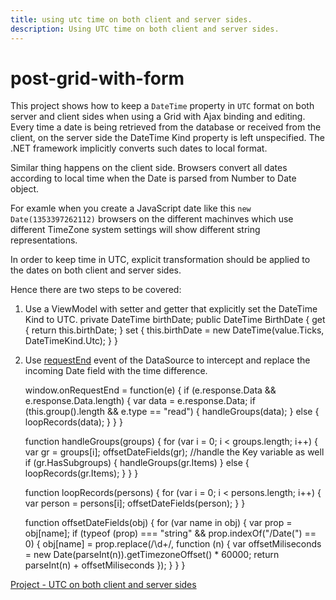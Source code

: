 ```yaml
---
title: using utc time on both client and server sides.
description: Using UTC time on both client and server sides.
---
```


# post-grid-with-form

This project shows how to keep a `DateTime` property in `UTC` format on both server and client sides when using a Grid with Ajax binding and editing.
Every time a date is being retrieved from the database or received from the client, on the server side the DateTime Kind property is left unspecified. The .NET framework implicitly converts such dates to local format.

Similar thing happens on the client side. Browsers convert all dates according to local time when the Date is parsed from Number to Date object.

For examle when you create a JavaScript date like this `new Date(1353397262112)` browsers on the different machinves which use different TimeZone system settings will show different string representations.

In order to keep time in UTC, explicit transformation should be applied to the dates on both client and server sides.

Hence there are two steps to be covered:

1. Use a ViewModel with setter and getter that explicitly set the DateTime Kind to UTC.
    private DateTime birthDate;
    public DateTime BirthDate
    {
        get { return this.birthDate; }
        set {
            this.birthDate = new DateTime(value.Ticks, DateTimeKind.Utc);
        }
    }

2. Use [requestEnd](http://docs.telerik.com/kendo-ui/api/javascript/data/datasource#requestend) event of the DataSource to intercept and replace the incoming Date field with the time difference.

    window.onRequestEnd = function(e) {
        if (e.response.Data && e.response.Data.length) {
            var data = e.response.Data;
            if (this.group().length && e.type == "read") {
                handleGroups(data);
            } else {
                loopRecords(data);
            }
        }
    }

    function handleGroups(groups) {
        for (var i = 0; i < groups.length; i++) {
            var gr = groups[i];
            offsetDateFields(gr); //handle the Key variable as well
            if (gr.HasSubgroups) {
                handleGroups(gr.Items)
            } else {
                loopRecords(gr.Items);
            }
        }
    }

    function loopRecords(persons) {
        for (var i = 0; i < persons.length; i++) {
            var person = persons[i];
            offsetDateFields(person);
        }
    }

    function offsetDateFields(obj) {
        for (var name in obj) {
            var prop = obj[name];
            if (typeof (prop) === "string" && prop.indexOf("/Date(") == 0) {
                obj[name] = prop.replace(/\d+/, function (n) {
                    var offsetMiliseconds = new Date(parseInt(n)).getTimezoneOffset() * 60000;
                    return parseInt(n) + offsetMiliseconds
                });
            }
        }
    }

[Project - UTC on both client and server sides](https://github.com/telerik/ui-for-aspnet-mvc-examples/tree/master/grid/)
